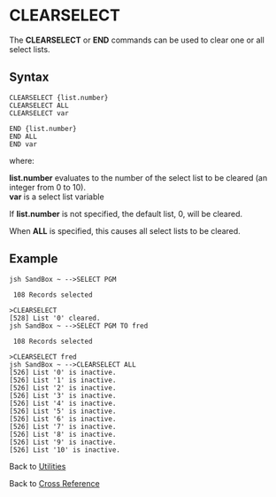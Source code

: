 # CLEARSELECT

<PageHeader />

The **CLEARSELECT** or **END** commands can be used to clear one or all select lists.  

## Syntax

```
CLEARSELECT {list.number}
CLEARSELECT ALL
CLEARSELECT var

END {list.number}
END ALL
END var
```

where:

**list.number** evaluates to the number of the select list to be cleared (an integer from 0 to 10).  
**var** is a select list variable

If **list.number** is not specified, the default list, 0, will be cleared.

When **ALL** is specified, this causes all select lists to be cleared.

## Example

```
jsh SandBox ~ -->SELECT PGM

 108 Records selected

>CLEARSELECT
[528] List '0' cleared.
jsh SandBox ~ -->SELECT PGM TO fred

 108 Records selected

>CLEARSELECT fred
jsh SandBox ~ -->CLEARSELECT ALL
[526] List '0' is inactive.
[526] List '1' is inactive.
[526] List '2' is inactive.
[526] List '3' is inactive.
[526] List '4' is inactive.
[526] List '5' is inactive.
[526] List '6' is inactive.
[526] List '7' is inactive.
[526] List '8' is inactive.
[526] List '9' is inactive.
[526] List '10' is inactive.
```

Back to [Utilities](./../README.md)

Back to [Cross Reference](./../../jql/jql-keyword-cross-reference/README.md)

<PageFooter />
